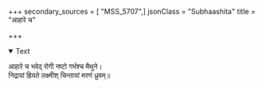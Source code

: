 +++
secondary_sources = [ "MSS_5707",]
jsonClass = "Subhaashita"
title = "आहारे च"

+++

<details open><summary>Text</summary>

आहारे च भवेद् रोगी नष्टो गर्भश्च मैथुने।  
निद्रायां ह्रियते लक्ष्मीश् चिन्तायां मरणं ध्रुवम्॥
</details>
